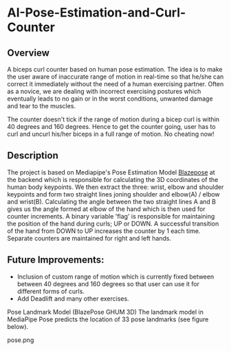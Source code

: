 # AI-Pose-Estimation-and-Curl-Counter

## Overview
A biceps curl counter based on human pose estimation. The idea is to make the user aware of inaccurate range of motion in real-time so that he/she can correct it immediately without the need of a human exercising partner. Often as a novice, we are dealing with incorrect exercising postures which eventually leads to no gain or in the worst conditions, unwanted damage and tear to the muscles.

The counter doesn't tick if the range of motion during a bicep curl is within 40 degrees and 160 degrees. Hence to get the counter going, user has to curl and uncurl his/her biceps in a full range of motion. No cheating now!







## Description
The project is based on Mediapipe's Pose Estimation Model [Blazepose](https://arxiv.org/abs/2006.10204) at the backend which is responsible for calculating the 3D coordinates of the human body keypoints. We then extract the three: wrist, elbow and shoulder keypoints and form two straight lines joning shoulder and elbow(A) / elbow and wrist(B). Calculating the angle between the two straight lines A and B gives us the angle formed at elbow of the hand which is then used for counter increments. A binary variable 'flag' is responsible for maintaining the position of the hand during curls; UP or DOWN. A successful transition of the hand from DOWN to UP increases the counter by 1 each time. Separate counters are maintained for right and left hands.


## Future Improvements:
* Inclusion of custom range of motion which is currently fixed between between 40 degrees and 160 degrees so that user can use it for different forms of curls.
* Add Deadlift and many other exercises. 



Pose Landmark Model (BlazePose GHUM 3D)
The landmark model in MediaPipe Pose predicts the location of 33 pose landmarks (see figure below).

pose.png
